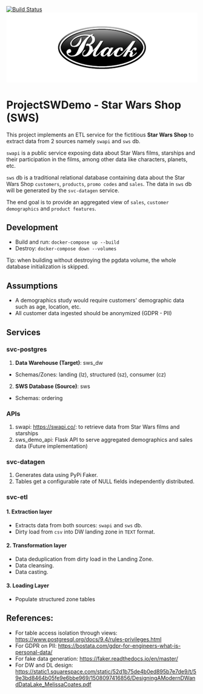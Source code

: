 [![Build Status](https://travis-ci.org/rafaelbattesti/poster-kata.svg?branch=master)](https://travis-ci.org/rafaelbattesti/poster-kata)
![Black Logo](https://raw.githubusercontent.com/psf/black/master/docs/_static/logo2-readme.png)

# ProjectSWDemo - Star Wars Shop (SWS)
This project implements an ETL service for the fictitious **Star Wars Shop** to extract data from 2 sources namely `swapi` and `sws` db. 

`swapi` is a public service exposing data about Star Wars films, starships and their participation in the films, among other data like characters, planets, etc.

`sws` db is a traditional relational database containing data about the Star Wars Shop `customers`, `products`, `promo codes` and `sales`. The data in `sws` db will be generated by the `svc-datagen` service.

The end goal is to provide an aggregated view of `sales`, `customer demographics` and `product features`.

## Development
* Build and run: `docker-compose up --build`
* Destroy: `docker-compose down --volumes`

Tip: when building without destroying the pgdata volume, the whole database initialization is skipped.

## Assumptions
* A demographics study would require customers' demographic data such as age, location, etc.
* All customer data ingested should be anonymized (GDPR - PII)

## Services

### svc-postgres

1. **Data Warehouse (Target)**: sws_dw
* Schemas/Zones: landing (lz), structured (sz), consumer (cz)

2. **SWS Database (Source)**: sws
* Schemas: ordering

### APIs
1. swapi: https://swapi.co/: to retrieve data from Star Wars films and starships
2. sws_demo_api: Flask API to serve aggregated demographics and sales data (Future implementation)

### svc-datagen
1. Generates data using PyPi Faker.
2. Tables get a configurable rate of NULL fields independently distributed.

### svc-etl
#### 1. Extraction layer
* Extracts data from both sources: `swapi` and `sws` db.
* Dirty load from `csv` into DW landing zone in `TEXT` format.

#### 2. Transformation layer
* Data deduplication from dirty load in the Landing Zone.
* Data cleansing.
* Data casting.

#### 3. Loading Layer
* Populate structured zone tables

## References:
* For table access isolation through views: https://www.postgresql.org/docs/9.4/rules-privileges.html
* For GDPR on PII: https://bostata.com/gdpr-for-engineers-what-is-personal-data/
* For fake data generation: https://faker.readthedocs.io/en/master/
* For DW and DL design: https://static1.squarespace.com/static/52d1b75de4b0ed895b7e7de9/t/59e3bd8464b05fe9e6bbe969/1508097416856/DesigningAModernDWandDataLake_MelissaCoates.pdf